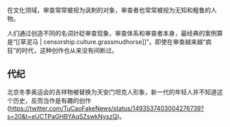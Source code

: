 
在文化领域，审查常常被视为讽刺的对象，审查者也常常被视为无知和粗鲁的人物。

人们通过创造不同的名词针砭审查现象，审查体系和审查者本身，最经典的案例算是“[[草泥马 | censorship.culture.grassmudhorse]]”。即使在审查越来越“疯狂”的时代，这种创作也从来没有间断过。


## 代纪

北京冬季奥运会的吉祥物被替换为天安门坦克人形象，新一代的年轻人并不知道这个历史，反而当作是有趣的创作(https://twitter.com/TuCaoFakeNews/status/1493537403004276739?s=20&t=eUCTPaGHBYAqSZswkNyszQ)。
